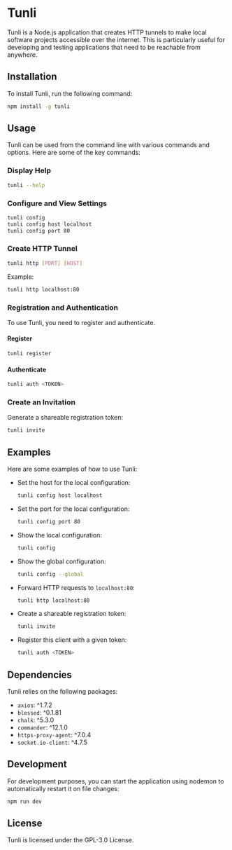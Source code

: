 # Tunli

Tunli is a Node.js application that creates HTTP tunnels to make local software projects accessible over the internet.
This is particularly useful for developing and testing applications that need to be reachable from anywhere.

## Installation

To install Tunli, run the following command:

```bash
npm install -g tunli
```

## Usage

Tunli can be used from the command line with various commands and options. Here are some of the key commands:

### Display Help

```bash
tunli --help
```

### Configure and View Settings

```bash
tunli config
tunli config host localhost
tunli config port 80
```

### Create HTTP Tunnel

```bash
tunli http [PORT] [HOST]
```

Example:

```bash
tunli http localhost:80
```

### Registration and Authentication

To use Tunli, you need to register and authenticate.

#### Register

```bash
tunli register
```

#### Authenticate

```bash
tunli auth <TOKEN>
```

### Create an Invitation

Generate a shareable registration token:

```bash
tunli invite
```

## Examples

Here are some examples of how to use Tunli:

- Set the host for the local configuration:

  ```bash
  tunli config host localhost
  ```

- Set the port for the local configuration:

  ```bash
  tunli config port 80
  ```

- Show the local configuration:

  ```bash
  tunli config
  ```

- Show the global configuration:

  ```bash
  tunli config --global
  ```

- Forward HTTP requests to `localhost:80`:

  ```bash
  tunli http localhost:80
  ```

- Create a shareable registration token:

  ```bash
  tunli invite
  ```

- Register this client with a given token:

  ```bash
  tunli auth <TOKEN>
  ```

## Dependencies

Tunli relies on the following packages:

- `axios`: ^1.7.2
- `blessed`: ^0.1.81
- `chalk`: ^5.3.0
- `commander`: ^12.1.0
- `https-proxy-agent`: ^7.0.4
- `socket.io-client`: ^4.7.5

## Development

For development purposes, you can start the application using nodemon to automatically restart it on file changes:

```bash
npm run dev
```

## License

Tunli is licensed under the GPL-3.0 License.
